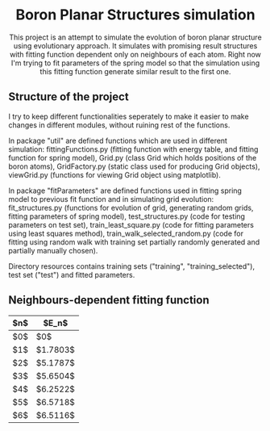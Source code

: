 <h1 align="center">Boron Planar Structures simulation</h1>

<p align="center">
This project is an attempt to simulate the evolution of boron planar structure using evolutionary approach.
It simulates with promising result structures with fitting function dependent only on neighbours of each atom.
Right now I'm trying to fit parameters of the spring model so that the simulation using this fitting function generate similar result to the first one.
</p>
<h2 align="left">Structure of the project</h2>
<p>
  I try to keep different functionalities seperately to make it easier to make changes in different modules, without ruining rest of the functions.

  In package "util" are defined functions which are used in different simulation: fittingFunctions.py (fitting function with energy table, and fitting function for spring model),
  Grid.py (class Grid which holds positions of the boron atoms), GridFactory.py (static class used for producing Grid objects), viewGrid.py (functions for viewing Grid object using matplotlib).

  In package "fitParameters" are defined functions used in fitting spring model to previous fit function and in simulating grid evolution: fit_structures.py (functions for evolution of grid, generating random grids, fitting parameters of spring model), test_structures.py (code for testing parameters on test set), train_least_square.py (code for fitting parameters using least squares method), train_walk_selected_random.py (code for fitting using random walk with training set partially randomly generated and partially manually chosen).

  Directory resources contains training sets ("training", "training_selected"), test set ("test") and fitted parameters.
</p>
<h2 align="left">
  Neighbours-dependent fitting function
</h2>
<p align="left">
  
  <table align="center">
<thead>
  <tr>
    <th>$n$</th>
    <th>$E_n$</th>
  </tr>
</thead>
<tbody>
  <tr>
    <td>$0$</td>
    <td>$0$</td>
  </tr>
  <tr>
    <td>$1$</td>
    <td>$1.7803$</td>
  </tr>
  <tr>
    <td>$2$</td>
    <td>$5.1787$</td>
  </tr>
  <tr>
    <td>$3$</td>
    <td>$5.6504$</td>
  </tr>
  <tr>
    <td>$4$</td>
    <td>$6.2522$</td>
  </tr>
  <tr>
    <td>$5$</td>
    <td>$6.5718$</td>
  </tr>
  <tr>
    <td>$6$</td>
    <td>$6.5116$</td>
  </tr>
</tbody>
</table>
</p>
